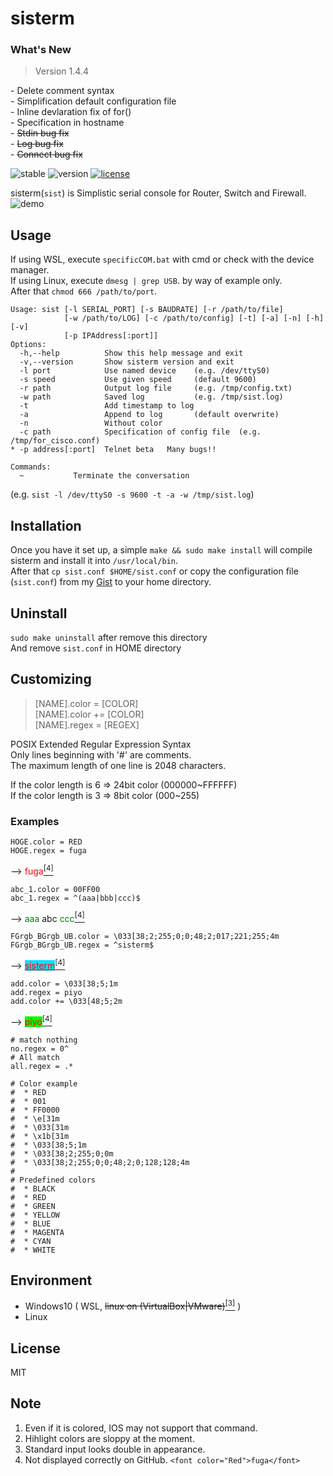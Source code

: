 # sisterm
### What's New
> Version 1.4.4

\- Delete comment syntax  
\- Simplification default configuration file  
\- Inline devlaration fix of for()  
\- Specification in hostname  
\- ~~Stdin bug fix~~  
\- ~~Log bug fix~~  
\- ~~Connect bug fix~~  
<!-- ![stable](https://img.shields.io/badge/build-passing-success.svg) -->
![stable](https://img.shields.io/badge/build-failing-critical.svg)
![version](https://img.shields.io/badge/version-1.4.4--rc-success.svg)
[![license](https://img.shields.io/badge/license-MIT-blue.svg?style=flat)](LICENSE)
  
sisterm(`sist`) is Simplistic serial console for Router, Switch and Firewall.  
![demo](https://user-images.githubusercontent.com/29778890/53171080-183f4400-3625-11e9-8204-83c20dcc6a3f.gif)


## Usage
If using WSL, execute `specificCOM.bat` with cmd or check with the device manager.  
If using Linux, execute `dmesg | grep USB`. by way of example only.  
After that `chmod 666 /path/to/port`.  
```
Usage: sist [-l SERIAL_PORT] [-s BAUDRATE] [-r /path/to/file]
            [-w /path/to/LOG] [-c /path/to/config] [-t] [-a] [-n] [-h] [-v]
            [-p IPAddress[:port]]
Options:
  -h,--help          Show this help message and exit
  -v,--version       Show sisterm version and exit
  -l port            Use named device    (e.g. /dev/ttyS0)
  -s speed           Use given speed     (default 9600)
  -r path            Output log file     (e.g. /tmp/config.txt)
  -w path            Saved log           (e.g. /tmp/sist.log)
  -t                 Add timestamp to log
  -a                 Append to log       (default overwrite)
  -n                 Without color
  -c path            Specification of config file  (e.g. /tmp/for_cisco.conf)
* -p address[:port]  Telnet beta   Many bugs!!

Commands:
  ~           Terminate the conversation
```
(e.g. `sist -l /dev/ttyS0 -s 9600 -t -a -w /tmp/sist.log`)  


## Installation
Once you have it set up, a simple `make && sudo make install` will compile sisterm and install it into `/usr/local/bin`.  
After that `cp sist.conf $HOME/sist.conf` or copy the configuration file (`sist.conf`) from my [Gist](https://gist.github.com/yorimoi/bbadf8e9ac47a478d00f532e15c7c7bf) to your home directory.  


## Uninstall
`sudo make uninstall` after remove this directory  
And remove `sist.conf` in HOME directory  


## Customizing
> [NAME].color =  [COLOR]  
> [NAME].color += [COLOR]  
> [NAME].regex =  [REGEX]  

POSIX Extended Regular Expression Syntax  
Only lines beginning with '#' are comments.  
The maximum length of one line is 2048 characters.  

If the color length is 6 => 24bit color (000000\~FFFFFF)  
If the color length is 3 =>  8bit color (000\~255)  

### Examples

```
HOGE.color = RED
HOGE.regex = fuga
```
--> <font color="Red">fuga</font>[<sup>[4]</sup>](#note-4)
```
abc_1.color = 00FF00
abc_1.regex = ^(aaa|bbb|ccc)$
```
--> <font color="Green">aaa</font> abc <font color="Green">ccc</font>[<sup>[4]</sup>](#note-4)
```
FGrgb_BGrgb_UB.color = \033[38;2;255;0;0;48;2;017;221;255;4m
FGrgb_BGrgb_UB.regex = ^sisterm$
```
--> <span style="color: #FF0000; background-color: #11DDFF;"><u>sisterm</u></font></span>[<sup>[4]</sup>](#note-4)
```
add.color = \033[38;5;1m
add.regex = piyo
add.color += \033[48;5;2m
```
--> <span style="color: #FF0000; background-color: #00FF00;">piyo</font></span>[<sup>[4]</sup>](#note-4)
```
# match nothing
no.regex = 0^
# All match
all.regex = .*
```
```
# Color example
#  * RED
#  * 001
#  * FF0000
#  * \e[31m
#  * \033[31m
#  * \x1b[31m
#  * \033[38;5;1m
#  * \033[38;2;255;0;0m
#  * \033[38;2;255;0;0;48;2;0;128;128;4m
# 
# Predefined colors
#  * BLACK
#  * RED
#  * GREEN
#  * YELLOW
#  * BLUE
#  * MAGENTA
#  * CYAN
#  * WHITE
```


## Environment
* Windows10 ( WSL, ~~linux on (VirtualBox|VMware)~~[<sup>[3]</sup>](#note-3) )  
* Linux


## License
MIT


## Note
1. Even if it is colored, IOS may not support that command.  
2. Hihlight colors are sloppy at the moment.  
<a name="note-3"></a>
3. Standard input looks double in appearance.  
<a name="note-4"></a>
4. Not displayed correctly on GitHub. `<font color="Red">fuga</font>`  
